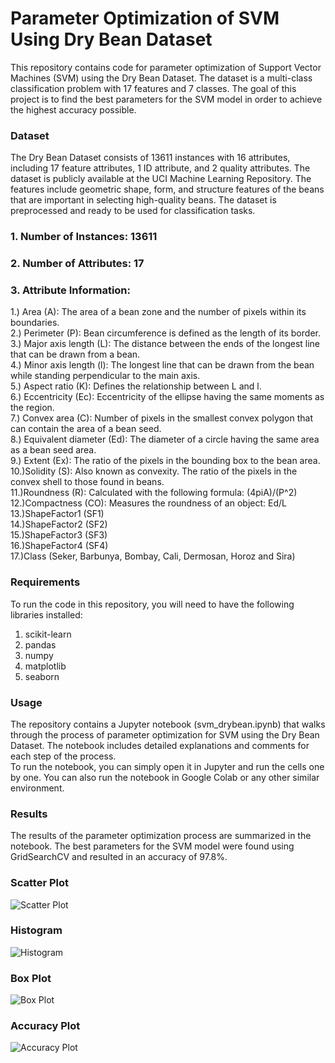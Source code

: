 # Parameter Optimization of SVM Using Dry Bean Dataset
This repository contains code for parameter optimization of Support Vector Machines (SVM) using the Dry Bean Dataset. The dataset is a multi-class classification problem with 17 features and 7 classes. The goal of this project is to find the best parameters for the SVM model in order to achieve the highest accuracy possible. <br>
### Dataset
The Dry Bean Dataset consists of 13611 instances with 16 attributes, including 17 feature attributes, 1 ID attribute, and 2 quality attributes. The dataset is publicly available at the UCI Machine Learning Repository. The features include geometric shape, form, and structure features of the beans that are important in selecting high-quality beans. The dataset is preprocessed and ready to be used for classification tasks.<br>
### 1. Number of Instances: 13611
### 2. Number of Attributes: 17
### 3. Attribute Information:<br>

1.) Area (A): The area of a bean zone and the number of pixels within its boundaries.<br>
2.) Perimeter (P): Bean circumference is defined as the length of its border.<br>
3.) Major axis length (L): The distance between the ends of the longest line that can be drawn from a bean.<br>
4.) Minor axis length (l): The longest line that can be drawn from the bean while standing perpendicular to the main axis.<br>
5.) Aspect ratio (K): Defines the relationship between L and l.<br>
6.) Eccentricity (Ec): Eccentricity of the ellipse having the same moments as the region.<br>
7.) Convex area (C): Number of pixels in the smallest convex polygon that can contain the area of a bean seed.<br>
8.) Equivalent diameter (Ed): The diameter of a circle having the same area as a bean seed area.<br>
9.) Extent (Ex): The ratio of the pixels in the bounding box to the bean area.<br>
10.)Solidity (S): Also known as convexity. The ratio of the pixels in the convex shell to those found in beans.<br>
11.)Roundness (R): Calculated with the following formula: (4piA)/(P^2)<br>
12.)Compactness (CO): Measures the roundness of an object: Ed/L<br>
13.)ShapeFactor1 (SF1)<br>
14.)ShapeFactor2 (SF2)<br>
15.)ShapeFactor3 (SF3)<br>
16.)ShapeFactor4 (SF4)<br>
17.)Class (Seker, Barbunya, Bombay, Cali, Dermosan, Horoz and Sira)<br>
### Requirements
To run the code in this repository, you will need to have the following libraries installed:<br>
1. scikit-learn<br>
2. pandas<br>
3. numpy<br>
4. matplotlib<br>
5. seaborn<br>
### Usage
The repository contains a Jupyter notebook (svm_drybean.ipynb) that walks through the process of parameter optimization for SVM using the Dry Bean Dataset. The notebook includes detailed explanations and comments for each step of the process.<br>
To run the notebook, you can simply open it in Jupyter and run the cells one by one. You can also run the notebook in Google Colab or any other similar environment.
<br>
### Results
The results of the parameter optimization process are summarized in the notebook. The best parameters for the SVM model were found using GridSearchCV and resulted in an accuracy of 97.8%.<br>
### Scatter Plot
![Scatter Plot](https://github.com/j-sonali2003/Predictive-Analysis-/assets/130656646/fd33bde3-00aa-4a21-92b6-1515a7d46c01)
<br>
### Histogram
![Histogram](https://github.com/j-sonali2003/Predictive-Analysis-/assets/130656646/8b1829f0-5050-44af-be13-fcb0d7725bea)
<br>
### Box Plot
![Box Plot](https://github.com/j-sonali2003/Predictive-Analysis-/assets/130656646/91268788-b8cd-4899-8710-f60b01837573)
<br>
### Accuracy Plot
![Accuracy Plot](https://github.com/j-sonali2003/Predictive-Analysis-/assets/130656646/e5eed17b-97c9-4eb0-a7e1-841c9c5fcdce)
